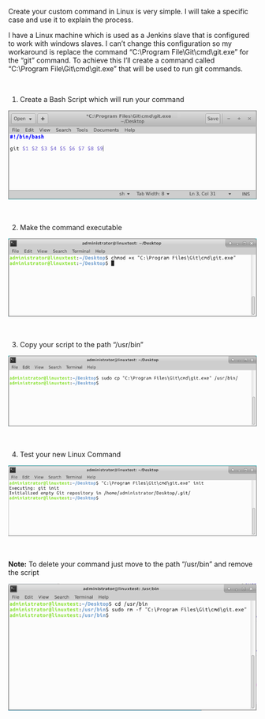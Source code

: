 Create your custom command in Linux is very simple. I will take a specific case and use it to explain the process.

I have a Linux machine which is used as a Jenkins slave that is configured to work with windows slaves. I can’t change this configuration so my workaround is replace the command “C:\Program File\Git\cmd\git.exe” for the “git” command. To achieve this I’ll create a command called “C:\Program File\Git\cmd\git.exe” that will be used to run git commands.

&nbsp;

1. Create a Bash Script which will run your command

<img src="https://github.com/leonjalfon1/Microsoft-Blog/blob/master/CreateYourOwnLinuxCommand/Images/CreateYourOwnLinuxCommand_1.png?raw=true" alt="CreateYourOwnLinuxCommand_1.png" />

&nbsp;

2. Make the command executable

<img src="https://github.com/leonjalfon1/Microsoft-Blog/blob/master/CreateYourOwnLinuxCommand/Images/CreateYourOwnLinuxCommand_2.png?raw=true" alt="CreateYourOwnLinuxCommand_2.png" />

&nbsp;

3. Copy your script to the path “/usr/bin”

<img src="https://github.com/leonjalfon1/Microsoft-Blog/blob/master/CreateYourOwnLinuxCommand/Images/CreateYourOwnLinuxCommand_3.png?raw=true" alt="CreateYourOwnLinuxCommand_3.png" />

&nbsp;

4. Test your new Linux Command

<img src="https://github.com/leonjalfon1/Microsoft-Blog/blob/master/CreateYourOwnLinuxCommand/Images/CreateYourOwnLinuxCommand_4.png?raw=true" alt="CreateYourOwnLinuxCommand_4.png" />

&nbsp;

<strong>Note:</strong> To delete your command just move to the path “/usr/bin” and remove the script

<img src="https://github.com/leonjalfon1/Microsoft-Blog/blob/master/CreateYourOwnLinuxCommand/Images/CreateYourOwnLinuxCommand_5.png?raw=true" alt="CreateYourOwnLinuxCommand_5.png" />

&nbsp;
